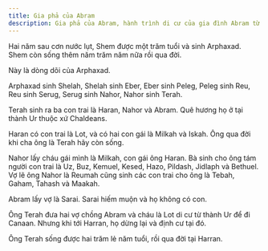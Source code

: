 ```yaml
---
title: Gia phả của Abram
description: Gia phả của Abram, hành trình di cư của gia đình Abram từ Ur đến Harran, và những câu chuyện về các thành viên trong gia phả theo Kinh Thánh.
---
```


Hai năm sau cơn nước lụt, Shem được một trăm tuổi và sinh Arphaxad. Shem còn sống thêm năm trăm năm nữa rồi qua đời.

Này là dòng dõi của Arphaxad.

Arphaxad sinh Shelah, Shelah sinh Eber, Eber sinh Peleg, Peleg sinh Reu, Reu sinh Serug, Serug sinh Nahor, Nahor sinh Terah.

Terah sinh ra ba con trai là Haran, Nahor và Abram. Quê hương họ ở tại thành Ur thuộc xứ Chaldeans.

Haran có con trai là Lot, và có hai con gái là Milkah và Iskah. Ông qua đời khi cha ông là Terah hãy còn sống.

Nahor lấy cháu gái mình là Milkah, con gái ông Haran. Bà sinh cho ông tám người con trai là Uz, Buz, Kemuel, Kesed, Hazo, Pildash, Jidlaph và Bethuel. Vợ lẽ ông Nahor là Reumah cũng sinh các con trai cho ông là Tebah, Gaham, Tahash và Maakah.

Abram lấy vợ là Sarai. Sarai hiếm muộn và họ không có con.

Ông Terah đưa hai vợ chồng Abram và cháu là Lot di cư từ thành Ur để đi Canaan. Nhưng khi tới Harran, họ dừng lại và định cư tại đó.

Ông Terah sống được hai trăm lẻ năm tuổi, rồi qua đời tại Harran.
